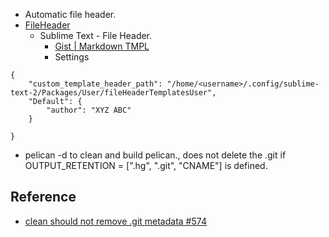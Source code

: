 

* Automatic file header.
* [FileHeader](https://github.com/shiyanhui/FileHeader)
    - Sublime Text - File Header.
        + [Gist | Markdown TMPL](https://gist.github.com/archeranimesh/dcd1773af0ad41e9e1572d293becaa87)
        + Settings
````
{
    "custom_template_header_path": "/home/<username>/.config/sublime-text-2/Packages/User/fileHeaderTemplatesUser",
    "Default": {
        "author": "XYZ ABC"
    }
    
}
````
* pelican -d to clean and build pelican., does not delete the .git if OUTPUT_RETENTION = [".hg", ".git", "CNAME"] is defined.


## Reference ##

* [clean should not remove .git metadata #574 ](https://github.com/getpelican/pelican/issues/574 "clean should not remove .git metadata #574")
